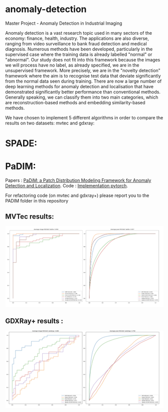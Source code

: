# anomaly-detection
Master Project - Anomaly Detection in Industrial Imaging

Anomaly detection is a vast research topic used in many sectors of the economy: finance, health, industry. The applications are also diverse, ranging from video surveillance to bank fraud detection and medical diagnosis. Numerous methods have been developed, particularly in the supervised case where the training data is already labelled "normal" or "abnormal". Our study does not fit into this framework because the images we will process have no label, as already specified, we are in the unsupervised framework.
More precisely, we are in the "novelty detection" framework where the aim is to recognise test data that deviate significantly from the normal data seen during training.
There are now a large number of deep learning methods for anomaly detection and localisation that have demonstrated significantly better performance than conventional methods. Generally speaking, we can classify them into two main categories, which are reconstruction-based methods and embedding similarity-based methods.

We have chosen to implement 5 different algorithms in order to compare the results on two datasets: mvtec and gdxray:

# SPADE:  


# PaDIM:  

Papers :  [PaDiM: a Patch Distribution Modeling Framework for Anomaly Detection and Localization](https://arxiv.org/pdf/2011.08785.pdf). 
Code : [Implementation pytorch](https://github.com/xiahaifeng1995/PaDiM-Anomaly-Detection-Localization-master). 

For refactoring code (on mvtec and gdxray+) please report you to the PADIM folder in this repository


## MVTec results:

![mvtec](https://github.com/ArnaudBru/anomaly-detection/blob/main/img/mvtec_results.png)

## GDXRay+ results : 

![gdxray](https://github.com/ArnaudBru/anomaly-detection/blob/main/img/gdxray_results.png)

